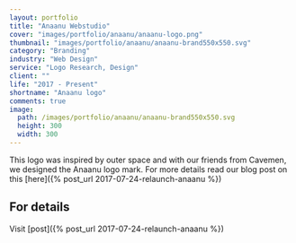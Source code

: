 ```yaml
---
layout: portfolio
title: "Anaanu Webstudio"
cover: "images/portfolio/anaanu/anaanu-logo.png"
thumbnail: "images/portfolio/anaanu/anaanu-brand550x550.svg"
category: "Branding"
industry: "Web Design"
service: "Logo Research, Design"
client: ""
life: "2017 - Present"
shortname: "Anaanu logo"
comments: true
image:
  path: /images/portfolio/anaanu/anaanu-brand550x550.svg
  height: 300
  width: 300
---
```


This logo was inspired by outer space and with our friends from Cavemen, we designed the Anaanu logo mark. For more details read our blog post on this [here]({% post_url 2017-07-24-relaunch-anaanu %})

For details
----------
Visit [post]({% post_url 2017-07-24-relaunch-anaanu %})
